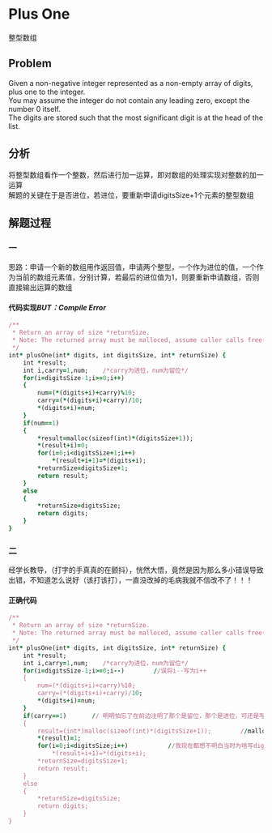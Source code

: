 # Plus One
整型数组
## Problem
Given a non-negative integer represented as a non-empty array of digits, plus one to the integer.</br>
You may assume the integer do not contain any leading zero, except the number 0 itself.</br>
The digits are stored such that the most significant digit is at the head of the list.
## 分析
将整型数组看作一个整数，然后进行加一运算，即对数组的处理实现对整数的加一运算</br>
解题的关键在于是否进位，若进位，要重新申请digitsSize+1个元素的整型数组
## 解题过程
### 一
思路：申请一个新的数组用作返回值，申请两个整型，一个作为进位的值，一个作为当前的数组元素值，分别计算，若最后的进位值为1，则要重新申请数组，否则直接输出运算的数组</br>

#### 代码实现*BUT：Compile Error*
```ruby
/**
 * Return an array of size *returnSize.
 * Note: The returned array must be malloced, assume caller calls free().
 */
int* plusOne(int* digits, int digitsSize, int* returnSize) {
    int *result;
    int i,carry=1,num;    /*carry为进位，num为留位*/
    for(i=digitsSize-1;i>=0;i++)
    {
        num=(*(digits+i)+carry)%10;
        carry=(*(digits+i)+carry)/10;
        *(digits+i)=num;
    }
    if(num==1)
    {
        *result=malloc(sizeof(int)*(digitsSize+1));
        *(result+i)=0;
        for(i=0;i<digitsSize+1;i++)
            *(result+i+1)=*(digits+i);
        *returnSize=digitsSize+1;
        return result;
    }
    else
    {
        *returnSize=digitsSize;
        return digits;
    }
}
```
### 二
经学长教导，（打字的手真真的在颤抖），恍然大悟，竟然是因为那么多小错误导致出错，不知道怎么说好（该打该打），一直没改掉的毛病我就不信改不了！！！
#### 正确代码
```ruby
/**
 * Return an array of size *returnSize.
 * Note: The returned array must be malloced, assume caller calls free().
 */
int* plusOne(int* digits, int digitsSize, int* returnSize) {
    int *result;
    int i,carry=1,num;    /*carry为进位，num为留位*/
    for(i=digitsSize-1;i>=0;i--)        //误将i--写为i++
    {
        num=(*(digits+i)+carry)%10;
        carry=(*(digits+i)+carry)/10;
        *(digits+i)=num;
    }
    if(carry==1)       // 明明怕忘了在前边注明了那个是留位，那个是进位，可还是写错
    {
        result=(int*)malloc(sizeof(int)*(digitsSize+1));        //malloc的用法，多加了个*
        *(result)=1;
        for(i=0;i<digitsSize;i++)           //我现在都想不明白当时为啥写digitsSize+1   
            *(result+i+1)=*(digits+i);
        *returnSize=digitsSize+1;
        return result;
    }
    else
    {
        *returnSize=digitsSize;
        return digits;
    }
}
```
